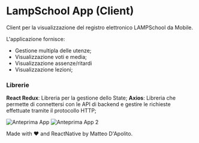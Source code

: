 # LampSchool App (Client)
Client per la visualizzazione del registro elettronico LAMPSchool da Mobile.

L'applicazione fornisce:
* Gestione multipla delle utenze;
* Visualizzazione voti e media;
* Visualizzazione assenze/ritardi
* Visualizzazione lezioni;


### Librerie 

**React Redux**: Libreria per la gestione dello State;
**Axios**: Libreria che permette di connettersi con le API di backend e gestire le richieste effettuate tramite il protocollo HTTP;

![Anteprima App](https://ibb.co/z4PF2cV)
![Anteprima App 2](https://ibb.co/z4PF2cV)

Made with ❤ and ReactNative by Matteo D'Apolito.

